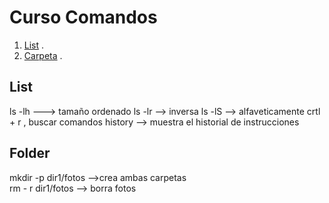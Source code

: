 # Curso Comandos

1. [List](#list) .
2. [Carpeta](#folder) .

## List
<a name="list">
ls -lh  ---> tamaño ordenado  
ls -lr  --> inversa  
ls -lS  --> alfaveticamente  
crtl + r , buscar comandos  
history --> muestra el historial de instrucciones  
</a>

## Folder
<a name="folder">
  
mkdir -p dir1/fotos   -->crea ambas carpetas  
rm - r dir1/fotos  --> borra fotos
</a>
